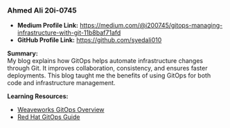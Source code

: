 ### Ahmed Ali 20i-0745
- **Medium Profile Link:** https://medium.com/@i200745/gitops-managing-infrastructure-with-git-11b8baf71afd
- **GitHub Profile Link:** https://github.com/syedali010

**Summary:**  
My blog explains how GitOps helps automate infrastructure changes through Git. It improves collaboration, consistency, and ensures faster deployments. This blog taught me the benefits of using GitOps for both code and infrastructure management.

**Learning Resources:**
- [Weaveworks GitOps Overview](https://www.weave.works/technologies/gitops/)
- [Red Hat GitOps Guide](https://www.redhat.com/en/topics/devops/what-is-gitops)